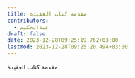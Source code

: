 ```yaml
---
title: مقدمة كتاب العقيدة
contributors:
  - عبدالحكيم
draft: false
date: 2023-12-28T09:25:19.762+03:00
lastmod: 2023-12-28T09:25:20.494+03:00
---
```

مقدمة كتاب العقيدة  
<!--stackedit_data:
eyJoaXN0b3J5IjpbLTk0OTc4OTczLC00NjUwOTQ5OTZdfQ==
-->